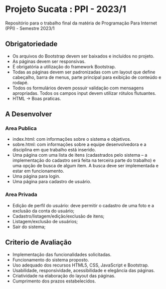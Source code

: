 # Projeto Sucata : PPI - 2023/1
Repositório para o trabalho final da matéria de Programação Para Internet (PPI) - Semestre 2023/1


## Obrigatoriedade
- Os arquivos do Bootstrap devem ser baixados e incluídos no projeto.
- As páginas devem ser responsivas.
- É obrigatória a utilização do framework Bootstrap.
- Todas as páginas devem ser padronizadas com um layout que define cabeçalho, barra de menus, parte principal para exibição de conteúdo e rodapé.
- Todos os formulários devem possuir validação com mensagens apropriadas. Todos os campos input devem utilizar rótulos flutuantes.
- HTML -> Boas praticas.


## A Desenvolver
### Area Publica
- index.html: com informações sobre o sistema e objetivos.
- sobre.html: com informações sobre a equipe desenvolvedora e a disciplina em que trabalho está inserido.
- Uma página com uma lista de itens (cadastrados pelo sistema – a implementação do cadastro será feita na terceira parte do trabalho) e uma opção de busca de algum item. A busca deve ser implementada e estar em funcionamento.
- Uma página para login.
- Uma página para cadastro de usuário.

### Area Privada
- Edição de perfil do usuário: deve permitir o cadastro de uma foto e a exclusão da conta do usuário;
- Cadastro/listagem/edição/exclusão de itens;
- Listagem/exclusão de usuários;
- Sair do sistema;


## Criterio de Avaliação
- Implementação das funcionalidades solicitadas.
- Funcionamento do sistema proposto.
- Uso adequado dos recursos HTML5, CSS, JavaScript e Bootstrap.
- Usabilidade, responsividade, acessibilidade e elegância das páginas.
- Criatividade na elaboração do layout das páginas.
- Cumprimento dos prazos estabelecidos.
